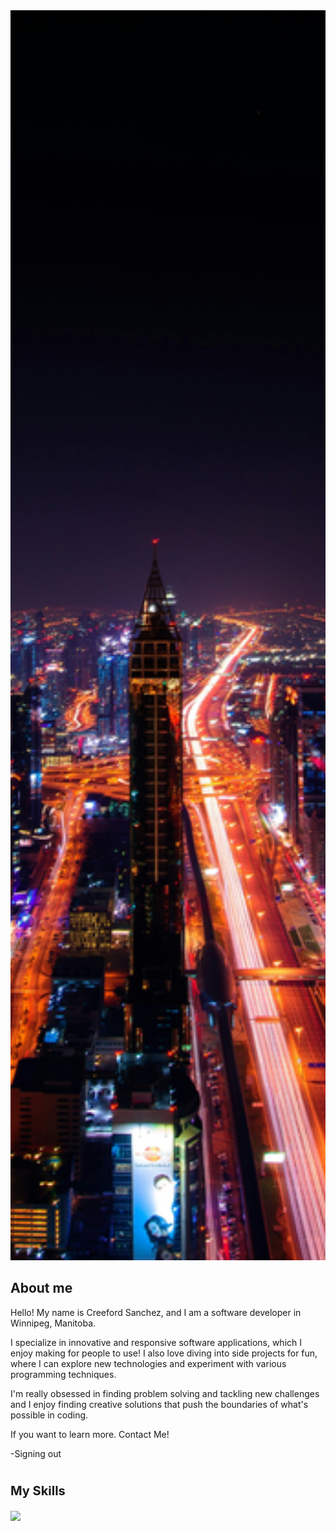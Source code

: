 
<img style="width: 100%; height: 50vh; object-fit: cover;" src="./pexels-pixabay-219692.jpg">
  
  
## About me


Hello! My name is Creeford Sanchez, and I am a software developer in Winnipeg, Manitoba. <br>

I specialize in innovative and responsive software applications, which I enjoy making for people to use! I also love diving into side projects for fun, where I can explore new technologies and experiment with various programming techniques. <br>

I'm really obsessed in finding problem solving and tackling new challenges and I enjoy finding creative solutions that push the boundaries of what's possible in coding. <br>

If you want to learn more. Contact Me!

-Signing out

<h1></h1>

<h3 style= "font-size: 20px;">My Skills</h3>
<img src="https://camo.githubusercontent.com/94d6ffc96b52d07db257c6a9824578b38f3735b49b006ff3d8d06400ade7ad63/68747470733a2f2f696d672e736869656c64732e696f2f62616467652f636f64652d72656163742d696e666f726d6174696f6e616c3f7374796c653d666f722d7468652d6261646765266c6f676f3d7265616374266c6f676f436f6c6f723d776869746526636f6c6f723d326161383839" data-canonical-src="https://img.shields.io/badge/code-react-informational?style=for-the-badge&amp;logo=react&amp;logoColor=white&amp;color=2aa889" style="max-width: 100%;">
<!--
**CreefordSanchez/CreefordSanchez** is a ✨ _special_ ✨ repository because its `README.md` (this file) appears on your GitHub profile.

Here are some ideas to get you started:

- 🔭 I’m currently working on ...
- 🌱 I’m currently learning ...
- 👯 I’m looking to collaborate on ...
- 🤔 I’m looking for help with ...
- 💬 Ask me about ...
- 📫 How to reach me: ...
- 😄 Pronouns: ...
- ⚡ Fun fact: ...
-->
